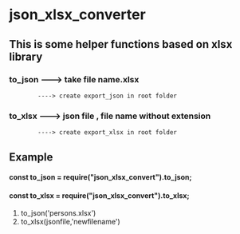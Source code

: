 # json_xlsx_converter
## This is some helper functions based on xlsx library
### to_json ---> take file name.xlsx 
            ----> create export_json in root folder
### to_xlsx ---> json file  , file name without extension
            ----> create export_xlsx in root folder
## Example 
   #### const to_json = require("json_xlsx_convert").to_json;
   #### const to_xlsx = require("json_xlsx_convert").to_xlsx;
   
 1. to_json('persons.xlsx')
 2. to_xlsx(jsonfile,'newfilename')
